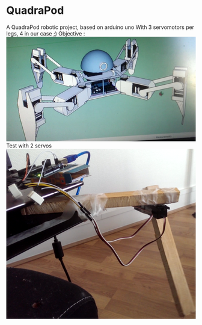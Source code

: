 # QuadraPod
A QuadraPod robotic project, based on arduino uno
With 3 servomotors per legs, 4 in our case ;)
Objective :
![alt text](https://github.com/CharlesVinois/QuadraPod/blob/master/Untitled.jpg)
Test with 2 servos
![alt text](https://github.com/CharlesVinois/QuadraPod/blob/master/2Servos1Arduino.png)

